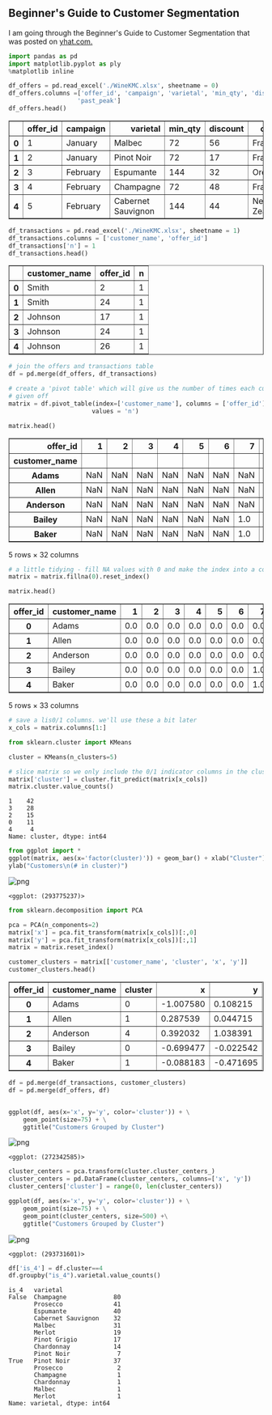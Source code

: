 
## Beginner's Guide to Customer Segmentation

I am going through the Beginner's Guide to Customer Segmentation that was posted on [yhat.com.](http://blog.yhat.com/posts/customer-segmentation-python-rodeo.html)


```python
import pandas as pd
import matplotlib.pyplot as ply
%matplotlib inline
```


```python
df_offers = pd.read_excel('./WineKMC.xlsx', sheetname = 0)
df_offers.columns =['offer_id', 'campaign', 'varietal', 'min_qty', 'discount', 'origin',
                   'past_peak']
df_offers.head()
```




<div>
<table border="1" class="dataframe">
  <thead>
    <tr style="text-align: right;">
      <th></th>
      <th>offer_id</th>
      <th>campaign</th>
      <th>varietal</th>
      <th>min_qty</th>
      <th>discount</th>
      <th>origin</th>
      <th>past_peak</th>
    </tr>
  </thead>
  <tbody>
    <tr>
      <th>0</th>
      <td>1</td>
      <td>January</td>
      <td>Malbec</td>
      <td>72</td>
      <td>56</td>
      <td>France</td>
      <td>False</td>
    </tr>
    <tr>
      <th>1</th>
      <td>2</td>
      <td>January</td>
      <td>Pinot Noir</td>
      <td>72</td>
      <td>17</td>
      <td>France</td>
      <td>False</td>
    </tr>
    <tr>
      <th>2</th>
      <td>3</td>
      <td>February</td>
      <td>Espumante</td>
      <td>144</td>
      <td>32</td>
      <td>Oregon</td>
      <td>True</td>
    </tr>
    <tr>
      <th>3</th>
      <td>4</td>
      <td>February</td>
      <td>Champagne</td>
      <td>72</td>
      <td>48</td>
      <td>France</td>
      <td>True</td>
    </tr>
    <tr>
      <th>4</th>
      <td>5</td>
      <td>February</td>
      <td>Cabernet Sauvignon</td>
      <td>144</td>
      <td>44</td>
      <td>New Zealand</td>
      <td>True</td>
    </tr>
  </tbody>
</table>
</div>




```python
df_transactions = pd.read_excel('./WineKMC.xlsx', sheetname = 1)
df_transactions.columns = ['customer_name', 'offer_id']
df_transactions['n'] = 1
df_transactions.head()
```




<div>
<table border="1" class="dataframe">
  <thead>
    <tr style="text-align: right;">
      <th></th>
      <th>customer_name</th>
      <th>offer_id</th>
      <th>n</th>
    </tr>
  </thead>
  <tbody>
    <tr>
      <th>0</th>
      <td>Smith</td>
      <td>2</td>
      <td>1</td>
    </tr>
    <tr>
      <th>1</th>
      <td>Smith</td>
      <td>24</td>
      <td>1</td>
    </tr>
    <tr>
      <th>2</th>
      <td>Johnson</td>
      <td>17</td>
      <td>1</td>
    </tr>
    <tr>
      <th>3</th>
      <td>Johnson</td>
      <td>24</td>
      <td>1</td>
    </tr>
    <tr>
      <th>4</th>
      <td>Johnson</td>
      <td>26</td>
      <td>1</td>
    </tr>
  </tbody>
</table>
</div>




```python
# join the offers and transactions table
df = pd.merge(df_offers, df_transactions)
```


```python
# create a 'pivot table' which will give us the number of times each customer responded to a 
# given off
matrix = df.pivot_table(index=['customer_name'], columns = ['offer_id'], 
                       values = 'n')
```


```python
matrix.head()
```




<div>
<table border="1" class="dataframe">
  <thead>
    <tr style="text-align: right;">
      <th>offer_id</th>
      <th>1</th>
      <th>2</th>
      <th>3</th>
      <th>4</th>
      <th>5</th>
      <th>6</th>
      <th>7</th>
      <th>8</th>
      <th>9</th>
      <th>10</th>
      <th>...</th>
      <th>23</th>
      <th>24</th>
      <th>25</th>
      <th>26</th>
      <th>27</th>
      <th>28</th>
      <th>29</th>
      <th>30</th>
      <th>31</th>
      <th>32</th>
    </tr>
    <tr>
      <th>customer_name</th>
      <th></th>
      <th></th>
      <th></th>
      <th></th>
      <th></th>
      <th></th>
      <th></th>
      <th></th>
      <th></th>
      <th></th>
      <th></th>
      <th></th>
      <th></th>
      <th></th>
      <th></th>
      <th></th>
      <th></th>
      <th></th>
      <th></th>
      <th></th>
      <th></th>
    </tr>
  </thead>
  <tbody>
    <tr>
      <th>Adams</th>
      <td>NaN</td>
      <td>NaN</td>
      <td>NaN</td>
      <td>NaN</td>
      <td>NaN</td>
      <td>NaN</td>
      <td>NaN</td>
      <td>NaN</td>
      <td>NaN</td>
      <td>NaN</td>
      <td>...</td>
      <td>NaN</td>
      <td>NaN</td>
      <td>NaN</td>
      <td>NaN</td>
      <td>NaN</td>
      <td>NaN</td>
      <td>1.0</td>
      <td>1.0</td>
      <td>NaN</td>
      <td>NaN</td>
    </tr>
    <tr>
      <th>Allen</th>
      <td>NaN</td>
      <td>NaN</td>
      <td>NaN</td>
      <td>NaN</td>
      <td>NaN</td>
      <td>NaN</td>
      <td>NaN</td>
      <td>NaN</td>
      <td>1.0</td>
      <td>NaN</td>
      <td>...</td>
      <td>NaN</td>
      <td>NaN</td>
      <td>NaN</td>
      <td>NaN</td>
      <td>1.0</td>
      <td>NaN</td>
      <td>NaN</td>
      <td>NaN</td>
      <td>NaN</td>
      <td>NaN</td>
    </tr>
    <tr>
      <th>Anderson</th>
      <td>NaN</td>
      <td>NaN</td>
      <td>NaN</td>
      <td>NaN</td>
      <td>NaN</td>
      <td>NaN</td>
      <td>NaN</td>
      <td>NaN</td>
      <td>NaN</td>
      <td>NaN</td>
      <td>...</td>
      <td>NaN</td>
      <td>1.0</td>
      <td>NaN</td>
      <td>1.0</td>
      <td>NaN</td>
      <td>NaN</td>
      <td>NaN</td>
      <td>NaN</td>
      <td>NaN</td>
      <td>NaN</td>
    </tr>
    <tr>
      <th>Bailey</th>
      <td>NaN</td>
      <td>NaN</td>
      <td>NaN</td>
      <td>NaN</td>
      <td>NaN</td>
      <td>NaN</td>
      <td>1.0</td>
      <td>NaN</td>
      <td>NaN</td>
      <td>NaN</td>
      <td>...</td>
      <td>NaN</td>
      <td>NaN</td>
      <td>NaN</td>
      <td>NaN</td>
      <td>NaN</td>
      <td>NaN</td>
      <td>NaN</td>
      <td>1.0</td>
      <td>NaN</td>
      <td>NaN</td>
    </tr>
    <tr>
      <th>Baker</th>
      <td>NaN</td>
      <td>NaN</td>
      <td>NaN</td>
      <td>NaN</td>
      <td>NaN</td>
      <td>NaN</td>
      <td>1.0</td>
      <td>NaN</td>
      <td>NaN</td>
      <td>1.0</td>
      <td>...</td>
      <td>NaN</td>
      <td>NaN</td>
      <td>NaN</td>
      <td>NaN</td>
      <td>NaN</td>
      <td>NaN</td>
      <td>NaN</td>
      <td>NaN</td>
      <td>1.0</td>
      <td>NaN</td>
    </tr>
  </tbody>
</table>
<p>5 rows × 32 columns</p>
</div>




```python
# a little tidying - fill NA values with 0 and make the index into a column
matrix = matrix.fillna(0).reset_index()
```


```python
matrix.head()
```




<div>
<table border="1" class="dataframe">
  <thead>
    <tr style="text-align: right;">
      <th>offer_id</th>
      <th>customer_name</th>
      <th>1</th>
      <th>2</th>
      <th>3</th>
      <th>4</th>
      <th>5</th>
      <th>6</th>
      <th>7</th>
      <th>8</th>
      <th>9</th>
      <th>...</th>
      <th>23</th>
      <th>24</th>
      <th>25</th>
      <th>26</th>
      <th>27</th>
      <th>28</th>
      <th>29</th>
      <th>30</th>
      <th>31</th>
      <th>32</th>
    </tr>
  </thead>
  <tbody>
    <tr>
      <th>0</th>
      <td>Adams</td>
      <td>0.0</td>
      <td>0.0</td>
      <td>0.0</td>
      <td>0.0</td>
      <td>0.0</td>
      <td>0.0</td>
      <td>0.0</td>
      <td>0.0</td>
      <td>0.0</td>
      <td>...</td>
      <td>0.0</td>
      <td>0.0</td>
      <td>0.0</td>
      <td>0.0</td>
      <td>0.0</td>
      <td>0.0</td>
      <td>1.0</td>
      <td>1.0</td>
      <td>0.0</td>
      <td>0.0</td>
    </tr>
    <tr>
      <th>1</th>
      <td>Allen</td>
      <td>0.0</td>
      <td>0.0</td>
      <td>0.0</td>
      <td>0.0</td>
      <td>0.0</td>
      <td>0.0</td>
      <td>0.0</td>
      <td>0.0</td>
      <td>1.0</td>
      <td>...</td>
      <td>0.0</td>
      <td>0.0</td>
      <td>0.0</td>
      <td>0.0</td>
      <td>1.0</td>
      <td>0.0</td>
      <td>0.0</td>
      <td>0.0</td>
      <td>0.0</td>
      <td>0.0</td>
    </tr>
    <tr>
      <th>2</th>
      <td>Anderson</td>
      <td>0.0</td>
      <td>0.0</td>
      <td>0.0</td>
      <td>0.0</td>
      <td>0.0</td>
      <td>0.0</td>
      <td>0.0</td>
      <td>0.0</td>
      <td>0.0</td>
      <td>...</td>
      <td>0.0</td>
      <td>1.0</td>
      <td>0.0</td>
      <td>1.0</td>
      <td>0.0</td>
      <td>0.0</td>
      <td>0.0</td>
      <td>0.0</td>
      <td>0.0</td>
      <td>0.0</td>
    </tr>
    <tr>
      <th>3</th>
      <td>Bailey</td>
      <td>0.0</td>
      <td>0.0</td>
      <td>0.0</td>
      <td>0.0</td>
      <td>0.0</td>
      <td>0.0</td>
      <td>1.0</td>
      <td>0.0</td>
      <td>0.0</td>
      <td>...</td>
      <td>0.0</td>
      <td>0.0</td>
      <td>0.0</td>
      <td>0.0</td>
      <td>0.0</td>
      <td>0.0</td>
      <td>0.0</td>
      <td>1.0</td>
      <td>0.0</td>
      <td>0.0</td>
    </tr>
    <tr>
      <th>4</th>
      <td>Baker</td>
      <td>0.0</td>
      <td>0.0</td>
      <td>0.0</td>
      <td>0.0</td>
      <td>0.0</td>
      <td>0.0</td>
      <td>1.0</td>
      <td>0.0</td>
      <td>0.0</td>
      <td>...</td>
      <td>0.0</td>
      <td>0.0</td>
      <td>0.0</td>
      <td>0.0</td>
      <td>0.0</td>
      <td>0.0</td>
      <td>0.0</td>
      <td>0.0</td>
      <td>1.0</td>
      <td>0.0</td>
    </tr>
  </tbody>
</table>
<p>5 rows × 33 columns</p>
</div>




```python
# save a lis0/1 columns. we'll use these a bit later
x_cols = matrix.columns[1:]
```


```python
from sklearn.cluster import KMeans

cluster = KMeans(n_clusters=5)

# slice matrix so we only include the 0/1 indicator columns in the clustering
matrix['cluster'] = cluster.fit_predict(matrix[x_cols])
matrix.cluster.value_counts()
```




    1    42
    3    28
    2    15
    0    11
    4     4
    Name: cluster, dtype: int64




```python
from ggplot import *
ggplot(matrix, aes(x='factor(cluster)')) + geom_bar() + xlab("Cluster") + \
ylab("Customers\n(# in cluster)")
```


![png](customer_segments_files/customer_segments_11_0.png)





    <ggplot: (293775237)>




```python
from sklearn.decomposition import PCA

pca = PCA(n_components=2)
matrix['x'] = pca.fit_transform(matrix[x_cols])[:,0]
matrix['y'] = pca.fit_transform(matrix[x_cols])[:,1]
matrix = matrix.reset_index()

customer_clusters = matrix[['customer_name', 'cluster', 'x', 'y']]
customer_clusters.head()
```




<div>
<table border="1" class="dataframe">
  <thead>
    <tr style="text-align: right;">
      <th>offer_id</th>
      <th>customer_name</th>
      <th>cluster</th>
      <th>x</th>
      <th>y</th>
    </tr>
  </thead>
  <tbody>
    <tr>
      <th>0</th>
      <td>Adams</td>
      <td>0</td>
      <td>-1.007580</td>
      <td>0.108215</td>
    </tr>
    <tr>
      <th>1</th>
      <td>Allen</td>
      <td>1</td>
      <td>0.287539</td>
      <td>0.044715</td>
    </tr>
    <tr>
      <th>2</th>
      <td>Anderson</td>
      <td>4</td>
      <td>0.392032</td>
      <td>1.038391</td>
    </tr>
    <tr>
      <th>3</th>
      <td>Bailey</td>
      <td>0</td>
      <td>-0.699477</td>
      <td>-0.022542</td>
    </tr>
    <tr>
      <th>4</th>
      <td>Baker</td>
      <td>1</td>
      <td>-0.088183</td>
      <td>-0.471695</td>
    </tr>
  </tbody>
</table>
</div>




```python
df = pd.merge(df_transactions, customer_clusters)
df = pd.merge(df_offers, df)


ggplot(df, aes(x='x', y='y', color='cluster')) + \
    geom_point(size=75) + \
    ggtitle("Customers Grouped by Cluster")
```


![png](customer_segments_files/customer_segments_13_0.png)





    <ggplot: (272342585)>




```python
cluster_centers = pca.transform(cluster.cluster_centers_)
cluster_centers = pd.DataFrame(cluster_centers, columns=['x', 'y'])
cluster_centers['cluster'] = range(0, len(cluster_centers))

ggplot(df, aes(x='x', y='y', color='cluster')) + \
    geom_point(size=75) + \
    geom_point(cluster_centers, size=500) +\
    ggtitle("Customers Grouped by Cluster")
```


![png](customer_segments_files/customer_segments_14_0.png)





    <ggplot: (293731601)>




```python
df['is_4'] = df.cluster==4
df.groupby("is_4").varietal.value_counts()
```




    is_4   varietal          
    False  Champagne             80
           Prosecco              41
           Espumante             40
           Cabernet Sauvignon    32
           Malbec                31
           Merlot                19
           Pinot Grigio          17
           Chardonnay            14
           Pinot Noir             7
    True   Pinot Noir            37
           Prosecco               2
           Champagne              1
           Chardonnay             1
           Malbec                 1
           Merlot                 1
    Name: varietal, dtype: int64


